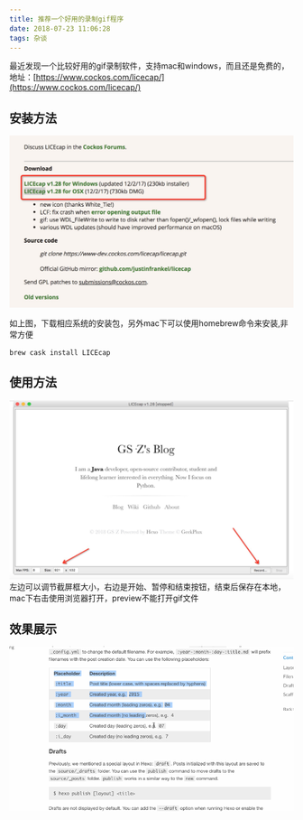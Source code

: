 ```yaml
---
title: 推荐一个好用的录制gif程序
date: 2018-07-23 11:06:28
tags: 杂谈
---
```

最近发现一个比较好用的gif录制软件，支持mac和windows，而且还是免费的，地址：[https://www.cockos.com/licecap/](https://www.cockos.com/licecap/)
## 安装方法
![](推荐一个好用的录制gif程序/img1.jpg)

如上图，下载相应系统的安装包，另外mac下可以使用homebrew命令来安装,非常方便

	brew cask install LICEcap
	
## 使用方法
![](推荐一个好用的录制gif程序/img2.jpg)
左边可以调节截屏框大小，右边是开始、暂停和结束按钮，结束后保存在本地，mac下右击使用浏览器打开，preview不能打开gif文件

## 效果展示
![](推荐一个好用的录制gif程序/giftest.gif)
